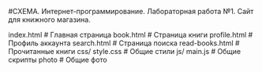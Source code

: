 #СХЕМА.
Интернет-программирование. Лабораторная работа №1. Сайт для книжного магазина.


index.html          # Главная страница
book.html           # Страница книги
profile.html        # Профиль аккаунта
search.html         # Страница поиска
read-books.html     # Прочитанные книги
css/ style.css      # Общие стили
js/ main.js         # Общие скрипты
photo               # Общие фото
